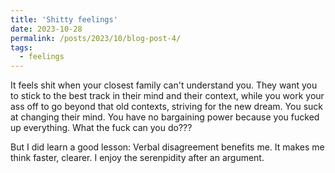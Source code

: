 ```yaml
---
title: 'Shitty feelings'
date: 2023-10-28
permalink: /posts/2023/10/blog-post-4/
tags:
  - feelings
---
```


It feels shit when your closest family can't understand you. They want you to stick to the best track in their mind and their context, while you work your ass off to go beyond that old contexts, striving for the new dream. You suck at changing their mind. You have no bargaining power because you fucked up everything. What the fuck can you do???

But I did learn a good lesson: Verbal disagreement benefits me. It makes me think faster, clearer. I enjoy the serenpidity after an argument.
